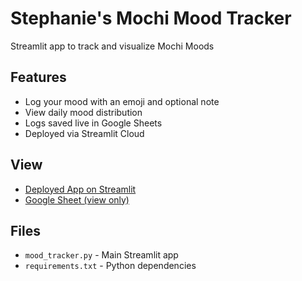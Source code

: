 # Stephanie's Mochi Mood Tracker
Streamlit app to track and visualize Mochi Moods

## Features
- Log your mood with an emoji and optional note
- View daily mood distribution
- Logs saved live in Google Sheets
- Deployed via Streamlit Cloud

## View
- [Deployed App on Streamlit](https://shl-mochi-mood-tracker.streamlit.app)
- [Google Sheet (view only)](https://docs.google.com/spreadsheets/d/1eQzBeioFffmJKO20ifmh2f9efRZAdeKsPbCsAecMZug/edit?usp=sharing)

## Files
- `mood_tracker.py` - Main Streamlit app
- `requirements.txt` - Python dependencies
